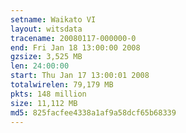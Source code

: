 ```yaml
---
setname: Waikato VI
layout: witsdata
tracename: 20080117-000000-0
end: Fri Jan 18 13:00:00 2008
gzsize: 3,525 MB
len: 24:00:00
start: Thu Jan 17 13:00:01 2008
totalwirelen: 79,179 MB
pkts: 148 million
size: 11,112 MB
md5: 825facfee4338a1af9a58dcf65b68339
---
```

